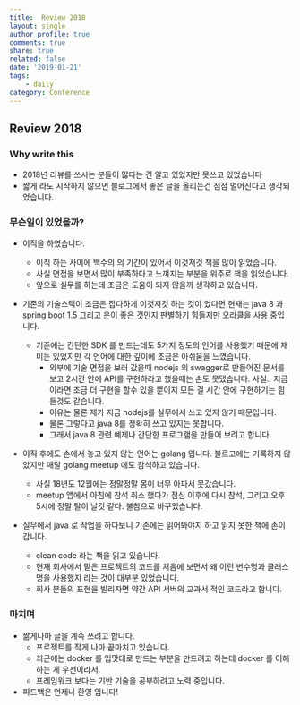 ```yaml
---
title:  Review 2018
layout: single
author_profile: true
comments: true
share: true
related: false
date: '2019-01-21'
tags:
    - daily
category: Conference
---
```


## Review 2018

### Why write this
* 2018년 리뷰를 쓰시는 분들이 많다는 건 알고 있었지만 못쓰고 있었습니다
* 짧게 라도 시작하지 않으면 블로그에서 좋은 글을 올리는건 점점 멀어진다고 생각되었습니다.  


### 무슨일이 있었을까? 
* 이직을 하였습니다. 
  * 이직 하는 사이에 백수의 의 기간이 있어서 이것저것 책을 많이 읽었습니다. 
  * 사실 면접을 보면서 많이 부족하다고 느껴지는 부분을 위주로 책을 읽었습니다. 
  * 앞으로 실무를 하는데 조금은 도움이 되지 않을까 생각하고 있습니다. 
* 기존의 기술스택이 조금은 잡다하게 이것저것 하는 것이 었다면 현재는 java 8 과 spring boot 1.5 그리고 운이 좋은 것인지 판별하기 힘들지만 오라클을 사용 중입니다. 
  * 기존에는 간단한 SDK 를 만드는데도 5가지 정도의 언어를 사용했기 때문에 재미는 있었지만 각 언어에 대한 깊이에 조금은 아쉬움을 느꼈습니다. 
    * 외부에 기술 면접을 보러 갔을때 nodejs 의 swagger로 만들어진 문서를 보고 2시간 안에 API를 구현하라고 했을때는 손도 못댔습니다. 사실.. 지금이라면 조금 더 구현을 할수 있을 뿐이지 모든 걸 시간 안에 구현하기는 힘들것도 같습니다. 
    * 이유는 물론 제가 지금 nodejs를 실무에서 쓰고 있지 않기 때문입니다. 
    * 물론 그렇다고 java 8를 정확히 쓰고 있지는 못합니다.
    * 그래서 java 8 관련 예제나 간단한 프로그램을 만들어 보려고 합니다.

* 이직 후에도 손에서 놓고 있지 않는 언어는 golang 입니다. 블르고에는 기록하지 않았지만 매달 golang meetup 에도 참석하고 있습니다.
  * 사실 18년도 12월에는 정말정말 몸이 너무 아파서 못갔습니다.
  * meetup 앱에서 아침에 참석 취소 했다가 점심 이후에 다시 참석, 그리고 오후 5시에 정말 탈이 날것 같다. 불참으로 바꾸었습니다. 
* 실무에서 java 로 작업을 하다보니 기존에는 읽어봐야지 하고 읽지 못한 책에 손이 갑니다. 
  * clean code 라는 책을 읽고 있습니다. 
  * 현재 회사에서 맡은 프로젝트의 코드를 처음에 보면서 왜 이런 변수명과 클래스명을 사용했지 라는 것이 대부분 있었습니다. 
  * 회사 분들의 표현을 빌리자면 약간 API 서버의 교과서 적인 코드라고 합니다. 
  



### 마치며
* 짦게나마 글을 계속 쓰려고 합니다. 
  * 프로젝트를 작게 나마 끝마치고 있습니다. 
  * 최근에는 docker 를 입맛대로 만드는 부분을 만드려고 하는데 docker 를 이해하는 게 우선이라서.
  * 프레임워크 보다는 기반 기술을 공부하려고 노력 중입니다.
* 피드백은 언제나 환영 입니다!
